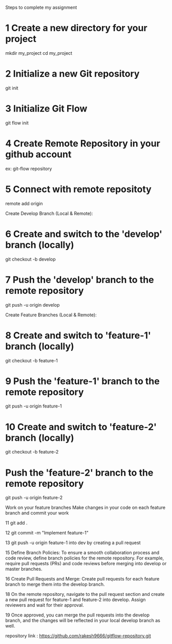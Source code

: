 Steps to complete my assignment 

# 1 Create a new directory for your project
mkdir my_project
cd my_project

# 2 Initialize a new Git repository
git init

# 3 Initialize Git Flow
git flow init

# 4 Create Remote Repository in your github account 
ex: git-flow repository

# 5 Connect with remote repositoty
remote add origin <url>

Create Develop Branch (Local & Remote):

# 6 Create and switch to the 'develop' branch (locally)
git checkout -b develop

# 7 Push the 'develop' branch to the remote repository
git push -u origin develop

Create Feature Branches (Local & Remote):

# 8 Create and switch to 'feature-1' branch (locally)
git checkout -b feature-1

# 9 Push the 'feature-1' branch to the remote repository
git push -u origin feature-1

# 10 Create and switch to 'feature-2' branch (locally)
git checkout -b feature-2

# Push the 'feature-2' branch to the remote repository
git push -u origin feature-2

Work on your feature branches
Make changes in your code on each feature branch and commit your work

11 git add .

12 git commit -m "Implement feature-1"

13 git push -u origin feature-1 
into dev by creating a pull request 

15 Define Branch Policies:
To ensure a smooth collaboration process and code review, define branch policies for the remote repository. For example, require pull requests (PRs) and code reviews before merging into develop or master branches.

16 Create Pull Requests and Merge:
Create pull requests for each feature branch to merge them into the develop branch.

18 On the remote repository, navigate to the pull request section and create a new pull request for feature-1 and feature-2 into develop. Assign reviewers and wait for their approval.

19 Once approved, you can merge the pull requests into the develop branch, and the changes will be reflected in your local develop branch as well.



repository link : https://github.com/rakesh9666/gitflow-repository.git


 
